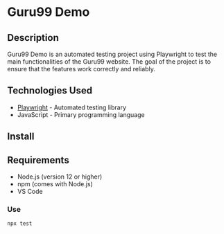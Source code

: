 # Guru99 Demo

## Description
Guru99 Demo is an automated testing project using Playwright to test the main functionalities of the Guru99 website. The goal of the project is to ensure that the features work correctly and reliably.

## Technologies Used
- [Playwright](https://playwright.dev/) - Automated testing library
- JavaScript - Primary programming language
## Install

## Requirements
- Node.js (version 12 or higher)
- npm (comes with Node.js)
- VS Code

### Use
```bash
npx test
